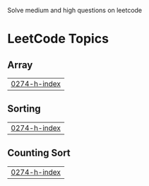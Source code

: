 Solve medium and high questions on leetcode

<!---LeetCode Topics Start-->
# LeetCode Topics
## Array
|  |
| ------- |
| [0274-h-index](https://github.com/Pitika05/Leetcode/tree/master/0274-h-index) |
## Sorting
|  |
| ------- |
| [0274-h-index](https://github.com/Pitika05/Leetcode/tree/master/0274-h-index) |
## Counting Sort
|  |
| ------- |
| [0274-h-index](https://github.com/Pitika05/Leetcode/tree/master/0274-h-index) |
<!---LeetCode Topics End-->